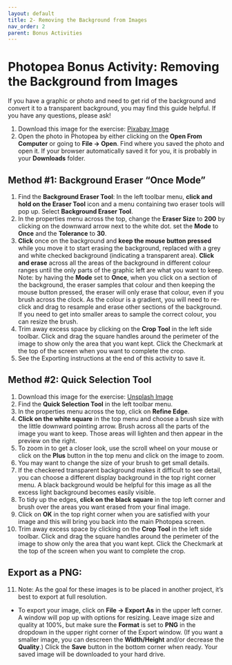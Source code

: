 ```yaml
---
layout: default
title: 2- Removing the Background from Images
nav_order: 2
parent: Bonus Activities
---
```


# Photopea Bonus Activity: Removing the Background from Images
If you have a graphic or photo and need to get rid of the background and convert it to a transparent background, you may find this guide helpful. If you have any questions, please ask!

1. Download this image for the exercise: [Pixabay Image](https://pixabay.com/vectors/alarm-time-flat-wake-up-sleep-3122687/)
2. Open the photo in Photopea by either clicking on the **Open From Computer** or going to **File -> Open**. Find where you saved the photo and open it. If your browser automatically saved it for you, it is probably in your **Downloads** folder. 

## Method #1: Background Eraser “Once Mode”
1. Find the **Background Eraser Tool**: In the left toolbar menu, **click and hold on the Eraser Tool** icon and a menu containing two eraser tools will pop up. Select **Background Eraser Tool**.
2. In the properties menu across the top, change the **Eraser Size** to **200** by clicking on the downward arrow next to the white dot. set the **Mode** to **Once** and the **Tolerance** to **30**.
3. **Click** once on the background and **keep the mouse button pressed** while you move it to start erasing the background, replaced with a grey and white checked background (indicating a transparent area). **Click and erase** across all the areas of the background in different colour ranges until the only parts of the graphic left are what you want to keep. Note: by having the **Mode** set to **Once**, when you click on a section of the background, the eraser samples that colour and then keeping the mouse button pressed, the eraser will only erase that colour, even if you brush across the clock. As the colour is a gradient, you will need to re-click and drag to resample and erase other sections of the background. If you need to get into smaller areas to sample the correct colour, you can resize the brush.
4. Trim away excess space by clicking on the **Crop Tool** in the left side toolbar. Click and drag the square handles around the perimeter of the image to show only the area that you want kept. Click the Checkmark at the top of the screen when you want to complete the crop.
5. See the Exporting instructions at the end of this activity to save it.

## Method #2: Quick Selection Tool
1. Download this image for the exercise: [Unsplash Image](https://unsplash.com/photos/xEX_o0haX6c)
2. Find the **Quick Selection Tool** in the left toolbar menu.
3. In the properties menu across the top, click on **Refine Edge**.
4. **Click on the white square** in the top menu and choose a brush size with the little downward pointing arrow. Brush across all the parts of the image you want to keep. Those areas will lighten and then appear in the preview on the right.
5. To zoom in to get a closer look, use the scroll wheel on your mouse or click on the **Plus** button in the top menu and click on the image to zoom.
6. You may want to change the size of your brush to get small details.
7. If the checkered transparent background makes it difficult to see detail, you can choose a different display background in the top right corner menu. A black background would be helpful for this image as all the excess light background becomes easily visible.
8. To tidy up the edges, **click on the black square** in the top left corner and brush over the areas you want erased from your final image.
9. Click on **OK** in the top right corner when you are satisfied with your image and this will bring you back into the main Photopea screen.
10. Trim away excess space by clicking on the **Crop Tool** in the left side toolbar. Click and drag the square handles around the perimeter of the image to show only the area that you want kept. Click the Checkmark at the top of the screen when you want to complete the crop.

## Export as a PNG:
11. Note: As the goal for these images is to be placed in another project, it’s best to export at full resolution. 
- To export your image, click on **File -> Export As** in the upper left corner. A window will pop up with options for resizing. Leave image size and quality at 100%, but make sure the **Format** is set to **PNG** in the dropdown in the upper right corner of the Export window. (If you want a smaller image, you can descreen the **Width/Height** and/or decrease the **Quality**.) Click the **Save** button in the bottom corner when ready. Your saved image will be downloaded to your hard drive.


